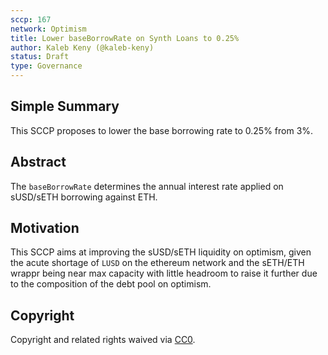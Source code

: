 ```yaml
---
sccp: 167
network: Optimism
title: Lower baseBorrowRate on Synth Loans to 0.25%
author: Kaleb Keny (@kaleb-keny)
status: Draft
type: Governance
---
```


## Simple Summary

<!--"If you can't explain it simply, you don't understand it well enough." Provide a simplified and layman-accessible explanation of the SCCP.-->

This SCCP proposes to lower the base borrowing rate to 0.25% from 3%.

## Abstract

<!--A short (~200 word) description of the variable change proposed.-->
The `baseBorrowRate` determines the annual interest rate applied on sUSD/sETH borrowing against ETH.

## Motivation

<!--The motivation is critical for SCCPs that want to update variables within Synthetix. It should clearly explain why the existing variable is not incentive aligned. SCCP submissions without sufficient motivation may be rejected outright.-->

This SCCP aims at improving the sUSD/sETH liquidity on optimism, given the acute shortage of `LUSD` on the ethereum network and the sETH/ETH wrappr being near max capacity with little headroom to raise it further due to the composition of the debt pool on optimism.

## Copyright

Copyright and related rights waived via [CC0](https://creativecommons.org/publicdomain/zero/1.0/).
